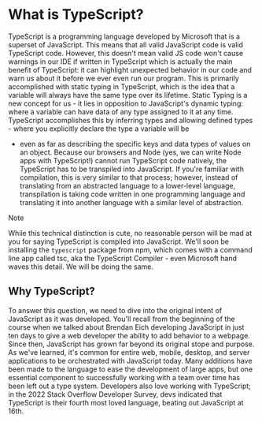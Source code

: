 # What is TypeScript?

TypeScript is a programming language developed by Microsoft that is a superset of
JavaScript. This means that all valid JavaScript code is valid TypeScript code. However,
this doesn't mean valid JS code won't cause warnings in our IDE if written in TypeScript
which is actually the main benefit of TypeScript: it can highlight unexpected behavior in
our code and warn us about it before we ever even run our program.
This is primarily accomplished with static typing in TypeScript, which is the idea that a
variable will always have the same type over its lifetime. Static Typing is a new concept
for us - it lies in opposition to JavaScript's dynamic typing: where a variable can have
data of any type assigned to it at any time. TypeScript accomplishes this by inferring
types and allowing defined types - where you explicitly declare the type a variable will be

- even as far as describing the specific keys and data types of values on an object.
  Because our browsers and Node (yes, we can write Node apps with TypeScript!) cannot
  run TypeScript code natively, the TypeScript has to be transpiled into JavaScript. If you're
  familiar with compilation, this is very similar to that process; however, instead of
  translating from an abstracted language to a lower-level language, transpilation is
  taking code written in one programming language and translating it into another
  language with a similar level of abstraction.

> [!NOTE]
> While this technical distinction is cute, no reasonable person will be mad at you for saying TypeScript is compiled into JavaScript. We'll soon be installing the `typescript` package from npm, which comes with a command line app called tsc, aka the TypeScript Compiler - even Microsoft hand waves this detail. We will be doing the same.

## Why TypeScript?

To answer this question, we need to dive into the original intent of JavaScript as it was developed. You'll recall from the beginning of the course when we talked about Brendan Eich developing JavaScript in just ten days to give a web developer the ability to add behavior to a webpage. Since then, JavaScript has grown far beyond its original stope and purpose. As we've
learned, it's common for entire web, mobile, desktop, and server applications to be
orchestrated with JavaScript today. Many additions have been made to the language to
ease the development of large apps, but one essential component to successfully
working with a team over time has been left out a type system.
Developers also love working with TypeScript; in the 2022 Stack Overflow Developer
Survey, devs indicated that TypeScript is their fourth most loved language, beating out
JavaScript at 16th.
